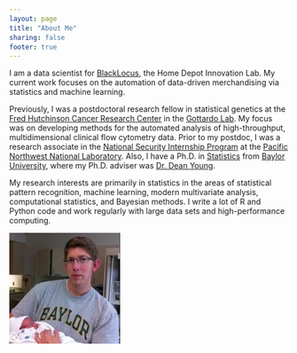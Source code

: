 ```yaml
---
layout: page
title: "About Me"
sharing: false
footer: true
---
```


I am a data scientist for [BlackLocus](http://blacklocus.com), the Home Depot
Innovation Lab. My current work focuses on the automation of data-driven
merchandising via statistics and machine learning.

Previously, I was a postdoctoral research fellow in statistical genetics at the
[Fred Hutchinson Cancer Research Center](http://www.fhcrc.org) in the [Gottardo
Lab](http://rglab.org/). My focus was on developing methods for the automated
analysis of high-throughput, multidimensional clinical flow cytometry
data. Prior to my postdoc, I was a research associate in the [National Security
Internship Program](http://science-ed.pnnl.gov/nsip/) at the [Pacific Northwest
National Laboratory](http://www.pnnl.gov/). Also, I have a Ph.D. in
[Statistics](http://www.baylor.edu/Statistics/) from [Baylor
University](http://www.baylor.edu/), where my Ph.D. adviser was [Dr. Dean
Young](http://www.baylor.edu/Statistics/index.php?id=77525).

My research interests are primarily in statistics in the areas of statistical
pattern recognition, machine learning, modern multivariate analysis,
computational statistics, and Bayesian methods. I write a lot of R and Python
code and work regularly with large data sets and high-performance computing.

<img src="/images/johnramey.jpg" alt="John Ramey"/>